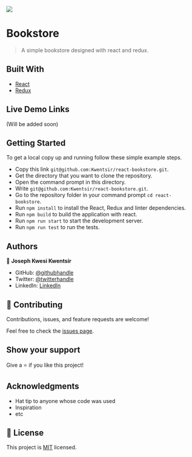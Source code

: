 ![](https://img.shields.io/badge/Microverse-blueviolet)

# Bookstore

> A simple bookstore designed with react and redux.


## Built With

- [React](https://reactjs.org/)
- [Redux](https://redux.js.org/)

## Live Demo Links
(Will be added soon)



## Getting Started
To get a local copy up and running follow these simple example steps.

- Copy this link `git@github.com:Kwentsir/react-bookstore.git`.
- Get the directory that you want to clone the repository.
- Open the command prompt in this directory.
- Write `git@github.com:Kwentsir/react-bookstore.git`.
- Go to the repository folder in your command prompt `cd react-bookstore`.
- Run `npm install` to install the React, Redux and linter dependencies.
- Run `npm build` to build the application with react.
- Run `npm run start` to start the development server.
- Run `npm run test` to run the tests.


## Authors

👤 **Joseph Kwesi Kwentsir**

- GitHub: [@githubhandle](https://github.com/kwentsir)
- Twitter: [@twitterhandle](https://twitter.com/jkwentsir)
- LinkedIn: [LinkedIn](https://linkedin.com/in/josephkwentsir)

## 🤝 Contributing

Contributions, issues, and feature requests are welcome!

Feel free to check the [issues page](../../issues/).

## Show your support

Give a ⭐️ if you like this project!

## Acknowledgments

- Hat tip to anyone whose code was used
- Inspiration
- etc

## 📝 License

This project is [MIT](./MIT.md) licensed.